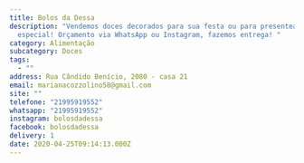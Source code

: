 ```yaml
---
title: Bolos da Dessa
description: "Vendemos doces decorados para sua festa ou para presentear alguém
  especial! Orçamento via WhatsApp ou Instagram, fazemos entrega! "
category: Alimentação
subcategory: Doces
tags:
  - ""
address: Rua Cândido Benício, 2080 - casa 21
email: marianacozzolino58@gmail.com
site: ""
telefone: "21995919552"
whatsapp: "21995919552"
instagram: bolosdadessa
facebook: bolosdadessa
delivery: 1
date: 2020-04-25T09:14:13.000Z
---
```

